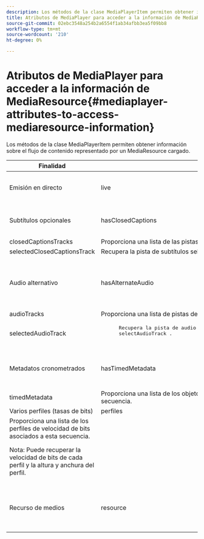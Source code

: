 ```yaml
---
description: Los métodos de la clase MediaPlayerItem permiten obtener información sobre el flujo de contenido representado por un MediaResource cargado.
title: Atributos de MediaPlayer para acceder a la información de MediaResource
source-git-commit: 02ebc3548a254b2a6554f1ab34afbb3ea5f09bb8
workflow-type: tm+mt
source-wordcount: '210'
ht-degree: 0%

---
```


# Atributos de MediaPlayer para acceder a la información de MediaResource{#mediaplayer-attributes-to-access-mediaresource-information}

Los métodos de la clase MediaPlayerItem permiten obtener información sobre el flujo de contenido representado por un MediaResource cargado.

<table frame="all" colsep="1" rowsep="1" id="table_46225307CA5B4BB1869576E0B9141E38"> 
 <thead> 
  <tr rowsep="1"> 
   <th colname="1" class="entry"> Finalidad </th> 
   <th colname="2" class="entry"> Atributo </th> 
   <th colname="3" class="entry"> Descripción </th> 
  </tr> 
 </thead>
 <tbody> 
  <tr rowsep="1"> 
   <td colname="1"> Emisión en directo </td> 
   <td colname="2"> <span class="codeph"> live </span> </td> 
   <td colname="3"> True si el flujo está activo; False si es VOD. </td> 
  </tr> 
  <tr rowsep="1"> 
   <td colname="1" morerows="2"> Subtítulos opcionales </td> 
   <td colname="2"> <span class="codeph"> hasClosedCaptions </span> </td> 
   <td colname="3"> True si están disponibles las pistas de subtítulos. </td> 
  </tr> 
  <tr rowsep="1"> 
   <td colname="2"> <span class="codeph"> closedCaptionsTracks </span> </td> 
   <td colname="3"> Proporciona una lista de las pistas de subtítulos opcionales disponibles. </td> 
  </tr> 
  <tr rowsep="1"> 
   <td colname="2"> <span class="codeph"> selectedClosedCaptionsTrack </span> </td> 
   <td colname="3"> Recupera la pista de subtítulos seleccionados con <span class="codeph"> selectClosedCaptionsTrack </span>. </td> 
  </tr> 
  <tr rowsep="1"> 
   <td colname="1" morerows="2"> Audio alternativo </td> 
   <td colname="2"> <span class="codeph"> hasAlternateAudio </span> </td> 
   <td colname="3"> <p>True si el flujo tiene pistas de audio alternativas. </p> </td> 
  </tr> 
  <tr rowsep="1"> 
   <td colname="2"> <span class="codeph"> audioTracks </span> </td> 
   <td colname="3"> Proporciona una lista de pistas de audio alternativas disponibles. </td> 
  </tr> 
  <tr rowsep="1"> 
   <td colname="2"> <span class="codeph"> selectedAudioTrack </span> </td> 
   <td colname="3"> 
    <pre>
      Recupera la pista de audio seleccionada actualmente que se seleccionó con 
     <span class="codeph"> selectAudioTrack </span>. 
    </pre> </td> 
  </tr> 
  <tr rowsep="1"> 
   <td colname="1" morerows="1"> Metadatos cronometrados </td> 
   <td colname="2"> <span class="codeph"> hasTimedMetadata </span> </td> 
   <td colname="3"> True si el flujo tiene metadatos sincronizados asociados. </td> 
  </tr> 
  <tr rowsep="1"> 
   <td colname="2"> <span class="codeph"> timedMetadata </span> </td> 
   <td colname="3"> Proporciona una lista de los objetos de metadatos cronometrados asociados a la secuencia. </td> 
  </tr> 
  <tr rowsep="1"> 
   <td colname="1" morerows="1"> Varios perfiles (tasas de bits) </td> 
   <td colname="2" morerows="1"> <span class="codeph"> perfiles </span> </td> 
   <td colname="3"> </td> 
  </tr> 
  <tr rowsep="1"> 
   <td colname="3"> Proporciona una lista de los perfiles de velocidad de bits asociados a esta secuencia. <p>Nota: Puede recuperar la velocidad de bits de cada perfil y la altura y anchura del perfil. </p> </td> 
  </tr> 
  <tr rowsep="1"> 
   <td colname="1"> Recurso de medios </td> 
   <td colname="2"> <span class="codeph"> resource </span> </td> 
   <td colname="3"> Devuelve el recurso multimedia asociado a este elemento. </td> 
  </tr> 
 </tbody> 
</table>
